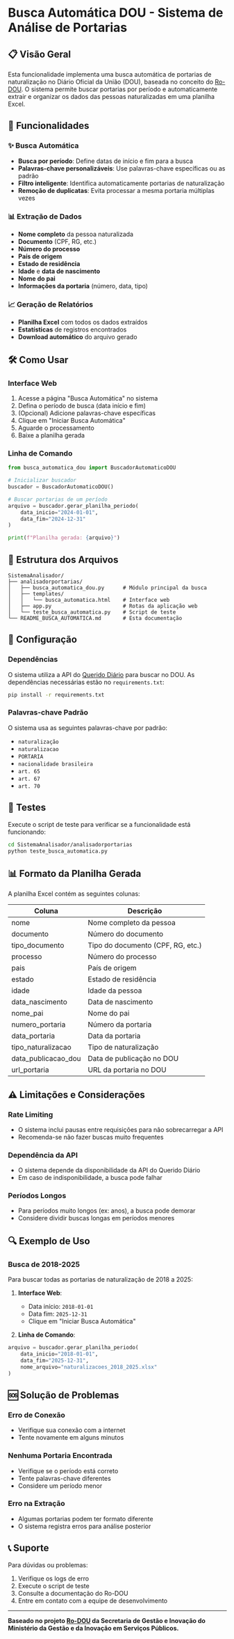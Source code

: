 # Busca Automática DOU - Sistema de Análise de Portarias

## 📋 Visão Geral

Esta funcionalidade implementa uma busca automática de portarias de naturalização no Diário Oficial da União (DOU), baseada no conceito do [Ro-DOU](https://github.com/gestaogovbr/Ro-dou). O sistema permite buscar portarias por período e automaticamente extrair e organizar os dados das pessoas naturalizadas em uma planilha Excel.

## 🚀 Funcionalidades

### ✨ Busca Automática
- **Busca por período**: Define datas de início e fim para a busca
- **Palavras-chave personalizáveis**: Use palavras-chave específicas ou as padrão
- **Filtro inteligente**: Identifica automaticamente portarias de naturalização
- **Remoção de duplicatas**: Evita processar a mesma portaria múltiplas vezes

### 📊 Extração de Dados
- **Nome completo** da pessoa naturalizada
- **Documento** (CPF, RG, etc.)
- **Número do processo**
- **País de origem**
- **Estado de residência**
- **Idade** e **data de nascimento**
- **Nome do pai**
- **Informações da portaria** (número, data, tipo)

### 📈 Geração de Relatórios
- **Planilha Excel** com todos os dados extraídos
- **Estatísticas** de registros encontrados
- **Download automático** do arquivo gerado

## 🛠️ Como Usar

### Interface Web
1. Acesse a página "Busca Automática" no sistema
2. Defina o período de busca (data início e fim)
3. (Opcional) Adicione palavras-chave específicas
4. Clique em "Iniciar Busca Automática"
5. Aguarde o processamento
6. Baixe a planilha gerada

### Linha de Comando
```python
from busca_automatica_dou import BuscadorAutomaticoDOU

# Inicializar buscador
buscador = BuscadorAutomaticoDOU()

# Buscar portarias de um período
arquivo = buscador.gerar_planilha_periodo(
    data_inicio="2024-01-01",
    data_fim="2024-12-31"
)

print(f"Planilha gerada: {arquivo}")
```

## 📁 Estrutura dos Arquivos

```
SistemaAnalisador/
├── analisadorportarias/
│   ├── busca_automatica_dou.py      # Módulo principal da busca
│   ├── templates/
│   │   └── busca_automatica.html    # Interface web
│   ├── app.py                       # Rotas da aplicação web
│   └── teste_busca_automatica.py    # Script de teste
└── README_BUSCA_AUTOMATICA.md       # Esta documentação
```

## 🔧 Configuração

### Dependências
O sistema utiliza a API do [Querido Diário](https://queridodiario.ok.org.br/) para buscar no DOU. As dependências necessárias estão no `requirements.txt`:

```bash
pip install -r requirements.txt
```

### Palavras-chave Padrão
O sistema usa as seguintes palavras-chave por padrão:
- `naturalização`
- `naturalizacao`
- `PORTARIA`
- `nacionalidade brasileira`
- `art. 65`
- `art. 67`
- `art. 70`

## 🧪 Testes

Execute o script de teste para verificar se a funcionalidade está funcionando:

```bash
cd SistemaAnalisador/analisadorportarias
python teste_busca_automatica.py
```

## 📊 Formato da Planilha Gerada

A planilha Excel contém as seguintes colunas:

| Coluna | Descrição |
|--------|-----------|
| nome | Nome completo da pessoa |
| documento | Número do documento |
| tipo_documento | Tipo do documento (CPF, RG, etc.) |
| processo | Número do processo |
| pais | País de origem |
| estado | Estado de residência |
| idade | Idade da pessoa |
| data_nascimento | Data de nascimento |
| nome_pai | Nome do pai |
| numero_portaria | Número da portaria |
| data_portaria | Data da portaria |
| tipo_naturalizacao | Tipo de naturalização |
| data_publicacao_dou | Data de publicação no DOU |
| url_portaria | URL da portaria no DOU |

## ⚠️ Limitações e Considerações

### Rate Limiting
- O sistema inclui pausas entre requisições para não sobrecarregar a API
- Recomenda-se não fazer buscas muito frequentes

### Dependência da API
- O sistema depende da disponibilidade da API do Querido Diário
- Em caso de indisponibilidade, a busca pode falhar

### Períodos Longos
- Para períodos muito longos (ex: anos), a busca pode demorar
- Considere dividir buscas longas em períodos menores

## 🔍 Exemplo de Uso

### Busca de 2018-2025
Para buscar todas as portarias de naturalização de 2018 a 2025:

1. **Interface Web**:
   - Data início: `2018-01-01`
   - Data fim: `2025-12-31`
   - Clique em "Iniciar Busca Automática"

2. **Linha de Comando**:
```python
arquivo = buscador.gerar_planilha_periodo(
    data_inicio="2018-01-01",
    data_fim="2025-12-31",
    nome_arquivo="naturalizacoes_2018_2025.xlsx"
)
```

## 🆘 Solução de Problemas

### Erro de Conexão
- Verifique sua conexão com a internet
- Tente novamente em alguns minutos

### Nenhuma Portaria Encontrada
- Verifique se o período está correto
- Tente palavras-chave diferentes
- Considere um período menor

### Erro na Extração
- Algumas portarias podem ter formato diferente
- O sistema registra erros para análise posterior

## 📞 Suporte

Para dúvidas ou problemas:
1. Verifique os logs de erro
2. Execute o script de teste
3. Consulte a documentação do Ro-DOU
4. Entre em contato com a equipe de desenvolvimento

---

**Baseado no projeto [Ro-DOU](https://github.com/gestaogovbr/Ro-dou) da Secretaria de Gestão e Inovação do Ministério da Gestão e da Inovação em Serviços Públicos.** 